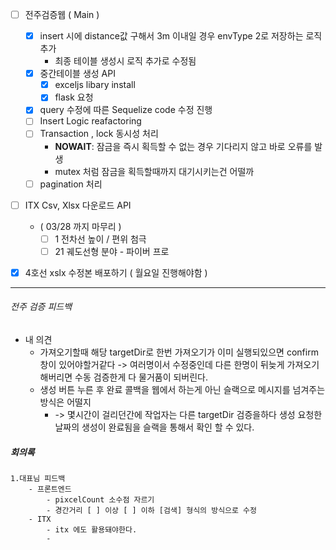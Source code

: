 - [ ] 전주검증웹 ( Main )
	- [x] insert 시에 distance값 구해서 3m 이내일 경우 envType 2로 저장하는 로직 추가 
		- 최종 테이블 생성시 로직 추가로 수정됨 
	- [x] 중간테이블 생성 API 
		- [x] exceljs libary install 
		- [x] flask 요청 
	- [x] query 수정에 따른 Sequelize code 수정 진행 
	- [ ] Insert Logic reafactoring 
	- [ ] Transaction , lock  동시성 처리 
		- **NOWAIT**: 잠금을 즉시 획득할 수 없는 경우 기다리지 않고 바로 오류를 발생
		- mutex 처럼 잠금을 획득할때까지 대기시키는건 어떨까 
	- [ ] pagination 처리  
- [ ] ITX Csv, Xlsx 다운로드 API 
	-  ( 03/28 까지 마무리 )
		- [ ]  1 전차선 높이 / 편위 첨극 
		- [ ] 21 궤도선형 분야 - 파이버 프로 
- [x] 4호선 xslx 수정본 배포하기 ( 월요일 진행해야함 )


---

###### 전주 검증 피드백 
- 내 의견
	- 가져오기할때 해당 targetDir로 한번 가져오기가 이미 실행되있으면 confirm 창이 있어야할거같다 -> 여러명이서 수정중인데 다른 한명이 뒤늦게 가져오기해버리면 수동 검증한게 다 물거품이 되버린다. 
	- 생성 버튼 누른 후 완료 콜백을 웹에서 하는게 아닌 슬랙으로 메시지를 넘겨주는 방식은 어떨지 
		- -> 몇시간이 걸리던간에 작업자는 다른 targetDir 검증을하다 생성 요청한 날짜의 생성이 완료됨을 슬랙을 통해서 확인 할 수 있다. 




##### 회의록 
	1.대표님 피드백
		- 프론트엔드
			- pixcelCount 소수점 자르기 
			- 경간거리 [ ] 이상 [ ] 이하 [검색] 형식의 방식으로 수정 
		- ITX
			- itx 에도 활용돼야한다. 
			- 